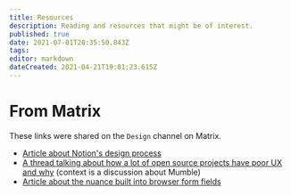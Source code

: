 ```yaml
---
title: Resources
description: Reading and resources that might be of interest.
published: true
date: 2021-07-01T20:35:50.843Z
tags: 
editor: markdown
dateCreated: 2021-04-21T19:01:23.615Z
---
```


# From Matrix

These links were shared on the `Design` channel on Matrix.

- [Article about Notion's design process](https://www.figma.com/blog/design-on-a-deadline-how-notion-pulled-itself-back-from-the-brink-of-failure/)
- [A thread talking about how a lot of open source projects have poor UX and why](https://news.ycombinator.com/item?id=27649307) (context is a discussion about Mumble)
- [Article about the nuance built into browser form fields](https://drewdevault.com/2021/06/27/You-cant-capture-the-nuance.html)